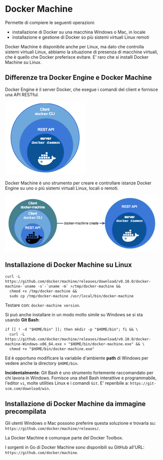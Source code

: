 # Docker Machine

Permette di compiere le seguenti operazioni:
* installazione di Docker su una macchina Windows o Mac, in locale
* installazione e gestione di Docker so più sistemi virtuali Linux remoti

Docker Machine è disponibile anche per Linux, ma dato che controlla sistemi virtuali Linux, abbiamo la situazione di presenza di macchine virtuali, che è quello che Docker preferisce evitare. E' raro che si installi Docker Machine su Linux.

## Differenze tra **Docker Engine** e **Docker Machine**

Docker Engine è il server Docker, che esegue i comandi del client e fornisce una API RESTful.

![Docker Engine](../gitbook/images/docker-engine-arch.png)

Docker Machine è uno strumento per creare e controllare istanze Docker Engine su uno o più sistemi virtuali Linux, locali o remoti.

![Docker Machine](../gitbook/images/docker-machine-arch.png)

## Installazione di Docker Machine su Linux

```
curl -L https://github.com/docker/machine/releases/download/v0.10.0/docker-machine-`uname -s`-`uname -m` >/tmp/docker-machine &&
  chmod +x /tmp/docker-machine &&
  sudo cp /tmp/docker-machine /usr/local/bin/docker-machine
```

Testare con: `docker-machine version`.

Si può anche installare in un modo molto simile su Windows se si sta usando **Git Bash**:
```
if [[ ! -d "$HOME/bin" ]]; then mkdir -p "$HOME/bin"; fi && \
  curl -L https://github.com/docker/machine/releases/download/v0.10.0/docker-machine-Windows-x86_64.exe > "$HOME/bin/docker-machine.exe" && \
  chmod +x "$HOME/bin/docker-machine.exe"
```
Ed è opportuno modificare la variabile d'ambiente **path** di Windows per vedere anche la directory `$HOME/bin`.

**Incidentalmente**: Git Bash è uno strumento fortemente raccomandato per chi lavora in Windows. Fornisce una shell Bash interattive e programmabile, l'editor `vi`, molte utilities Linux e i comandi `Git`.
E' reperibile a: `https://git-scm.com/download/win`.

## Installazione di Docker Machine da immagine precompilata

Gli utenti Windows o Mac possono preferire questa soluzione e trovarla su:
`https://github.com/docker/machine/releases/`.

La Docker Machine è comunque parte del Docker Toolbox.

I sorgenti in Go di Docker Machine sono disponibili su GitHub all'URL:
`https://github.com/docker/machine`.

